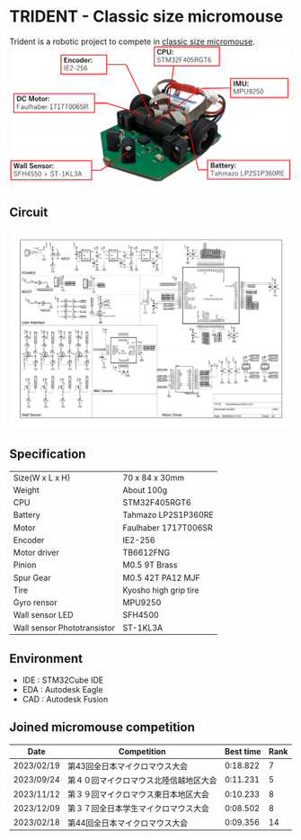 # TRIDENT - Classic size micromouse
Trident is a robotic project to compete in [classic size micromouse](https://www.ntf.or.jp/). 
<img src="./image/trident_caption.png" alt="Trident" width="500"/>


## Circuit
![Schematic](./image/trident_sch.jpg)

## Specification
||| 
|---|---|
|Size(W x L x H)| 70 x 84 x 30mm |
|Weight|About 100g|
|CPU|STM32F405RGT6|
|Battery|Tahmazo LP2S1P360RE|
|Motor|Faulhaber 1717T006SR|
|Encoder|IE2-256|
|Motor driver|TB6612FNG|
|Pinion|M0.5 9T Brass|
|Spur Gear|M0.5 42T PA12 MJF|
|Tire|Kyosho high grip tire|
|Gyro rensor|MPU9250|
|Wall sensor LED|SFH4500|
|Wall sensor Phototransistor| ST-1KL3A|

## Environment 
* IDE : STM32Cube IDE
* EDA : Autodesk Eagle
* CAD : Autodesk Fusion

## Joined micromouse competition
|Date|Competition|Best time|Rank|
|---|---|---|---|
|2023/02/19|第43回全日本マイクロマウス大会|0:18.822|7|
|2023/09/24|第４０回マイクロマウス北陸信越地区大会|0:11.231|5|
|2023/11/12|第３９回マイクロマウス東日本地区大会|0:10.233|8|
|2023/12/09|第３７回全日本学生マイクロマウス大会|0:08.502|8|
|2023/02/18|第44回全日本マイクロマウス大会|0:09.356|14|



